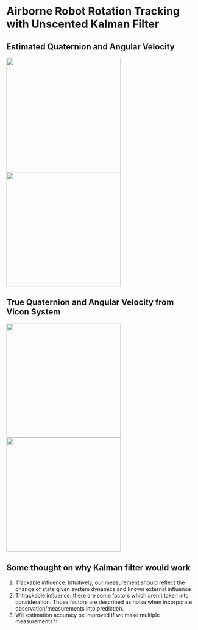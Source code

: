 # Airborne Robot Rotation Tracking with Unscented Kalman Filter

## Estimated Quaternion and Angular Velocity
<img src="https://user-images.githubusercontent.com/97129990/167034333-05613175-b386-4ba1-a449-72a128b9f4e3.jpg" width="300" height="300"><img src="https://user-images.githubusercontent.com/97129990/167034337-1a0d38cc-de7c-4b98-8534-c7fbe1e297d9.jpg" width="300" height="300">


## True Quaternion and Angular Velocity from Vicon System
<img src="https://user-images.githubusercontent.com/97129990/167034403-394dcd77-879b-4032-a27d-0c0629d1e9dd.jpg" width="300" height="300"><img src="https://user-images.githubusercontent.com/97129990/167034408-0d9eb887-7ef9-4d9b-8a2e-0905d223da56.jpg" width="300" height="300">


## Some thought on why Kalman filter would work
1. Trackable influence: Intuitively, our measurement should reflect the change of state given system dynamics and known external influence
2. Tntrackable influence: there are some factors which aren't taken into consideration. Those factors are described as noise when incorporate observation/measurements into prediction. 
3. Will estimation accuracy be improved if we make multiple measurements?: 
